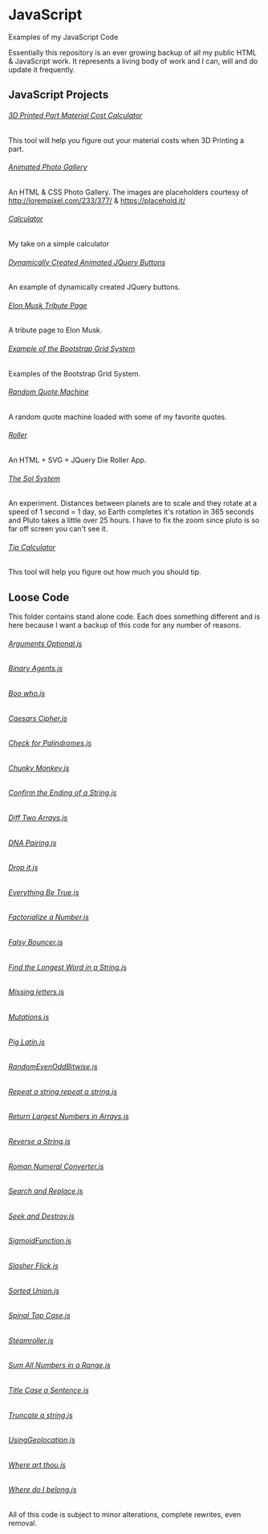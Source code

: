 # JavaScript
Examples of my JavaScript Code

Essentially this repository is an ever growing backup of all my public HTML & JavaScript work. It represents a living body of work and I can, will and do update it frequently.

## JavaScript Projects

###### [3D Printed Part Material Cost Calculator](https://github.com/geekgirljoy/JavaScript/tree/master/Projects/3D%20Printed%20Part%20Material%20Cost%20Calculator)
This tool will help you figure out your material costs when 3D Printing a part.

###### [Animated Photo Gallery](https://github.com/geekgirljoy/JavaScript/tree/master/Projects/Animated%20Photo%20Gallery)
An HTML & CSS Photo Gallery. The images are placeholders courtesy of http://lorempixel.com/233/377/ & https://placehold.it/

###### [Calculator](https://github.com/geekgirljoy/JavaScript/tree/master/Projects/Calculator)
My take on a simple calculator

###### [Dynamically Created Animated JQuery Buttons](Projects/Dynamically%20Created%20Animated%20JQuery%20Buttons)
An example of dynamically created JQuery buttons.

###### [Elon Musk Tribute Page](https://github.com/geekgirljoy/JavaScript/tree/master/Projects/Elon%20Musk%20Tribute%20Page)
A tribute page to Elon Musk.

###### [Example of the Bootstrap Grid System](https://github.com/geekgirljoy/JavaScript/tree/master/Projects/Example%20of%20the%20Bootstrap%20Grid%20System)
Examples of the Bootstrap Grid System.

###### [Random Quote Machine](https://github.com/geekgirljoy/JavaScript/tree/master/Projects/Random%20Quote%20Machine)
A random quote machine loaded with some of my favorite quotes.

###### [Roller](https://github.com/geekgirljoy/JavaScript/tree/master/Projects/Roller)
An HTML + SVG + JQuery Die Roller App.

###### [The Sol System](https://github.com/geekgirljoy/JavaScript/tree/master/Projects/The%20Sol%20System)
An experiment. Distances between planets are to scale and they rotate at a speed of 1 second = 1 day, so Earth completes it's rotation in 365 seconds and Pluto  takes a little over 25 hours.  I have to fix the zoom since pluto is so far off screen you can't see it.

###### [Tip Calculator](https://github.com/geekgirljoy/JavaScript/tree/master/Projects/Tip%20Calculator)
This tool will help you figure out how much you should tip.


## Loose Code
This folder contains stand alone code. Each does something different and is here because I want a backup of this code for any number of reasons.                                
###### [Arguments Optional.js](https://github.com/geekgirljoy/JavaScript/blob/master/Loose%20Code/Arguments%20Optional.js)
###### [Binary Agents.js](https://github.com/geekgirljoy/JavaScript/blob/master/Loose%20Code/Binary%20Agents.js)
###### [Boo who.js](https://github.com/geekgirljoy/JavaScript/blob/master/Loose%20Code/Boo%20who.js)
###### [Caesars Cipher.js](https://github.com/geekgirljoy/JavaScript/blob/master/Loose%20Code/Caesars%20Cipher.js)
###### [Check for Palindromes.js](https://github.com/geekgirljoy/JavaScript/blob/master/Loose%20Code/Check%20for%20Palindromes.js)
###### [Chunky Monkey.js](https://github.com/geekgirljoy/JavaScript/blob/master/Loose%20Code/Chunky%20Monkey.js)
###### [Confirm the Ending of a String.js](https://github.com/geekgirljoy/JavaScript/blob/master/Loose%20Code/Confirm%20the%20Ending%20of%20a%20String.js)
###### [Diff Two Arrays.js](https://github.com/geekgirljoy/JavaScript/blob/master/Loose%20Code/Diff%20Two%20Arrays.js)
###### [DNA Pairing.js](https://github.com/geekgirljoy/JavaScript/blob/master/Loose%20Code/DNA%20Pairing.js)
###### [Drop it.js](https://github.com/geekgirljoy/JavaScript/blob/master/Loose%20Code/Drop%20it.js)
###### [Everything Be True.js](https://github.com/geekgirljoy/JavaScript/blob/master/Loose%20Code/Everything%20Be%20True.js)
###### [Factorialize a Number.js](https://github.com/geekgirljoy/JavaScript/blob/master/Loose%20Code/Factorialize%20a%20Number.js)
###### [Falsy Bouncer.js](https://github.com/geekgirljoy/JavaScript/blob/master/Loose%20Code/Falsy%20Bouncer.js)
###### [Find the Longest Word in a String.js](https://github.com/geekgirljoy/JavaScript/blob/master/Loose%20Code/Find%20the%20Longest%20Word%20in%20a%20String.js)
###### [Missing letters.js](https://github.com/geekgirljoy/JavaScript/blob/master/Loose%20Code/Missing%20letters.js)
###### [Mutations.js](https://github.com/geekgirljoy/JavaScript/blob/master/Loose%20Code/Mutations.js)
###### [Pig Latin.js](https://github.com/geekgirljoy/JavaScript/blob/master/Loose%20Code/Pig%20Latin.js)
###### [RandomEvenOddBitwise.js](https://github.com/geekgirljoy/JavaScript/blob/master/Loose%20Code/RandomEvenOddBitwise.js)
###### [Repeat a string repeat a string.js](https://github.com/geekgirljoy/JavaScript/blob/master/Loose%20Code/Repeat%20a%20string%20repeat%20a%20string.js)
###### [Return Largest Numbers in Arrays.js](https://github.com/geekgirljoy/JavaScript/blob/master/Loose%20Code/Return%20Largest%20Numbers%20in%20Arrays.js)
###### [Reverse a String.js](https://github.com/geekgirljoy/JavaScript/blob/master/Loose%20Code/Reverse%20a%20String.js)
###### [Roman Numeral Converter.js](https://github.com/geekgirljoy/JavaScript/blob/master/Loose%20Code/Roman%20Numeral%20Converter.js)
###### [Search and Replace.js](https://github.com/geekgirljoy/JavaScript/blob/master/Loose%20Code/Search%20and%20Replace.js)
###### [Seek and Destroy.js](https://github.com/geekgirljoy/JavaScript/blob/master/Loose%20Code/Seek%20and%20Destroy.js)
###### [SigmoidFunction.js](https://github.com/geekgirljoy/JavaScript/blob/master/Loose%20Code/SigmoidFunction.js)
###### [Slasher Flick.js](https://github.com/geekgirljoy/JavaScript/blob/master/Loose%20Code/Slasher%20Flick.js)
###### [Sorted Union.js](https://github.com/geekgirljoy/JavaScript/blob/master/Loose%20Code/Sorted%20Union.js)
###### [Spinal Tap Case.js](https://github.com/geekgirljoy/JavaScript/blob/master/Loose%20Code/Spinal%20Tap%20Case.js)
###### [Steamroller.js](https://github.com/geekgirljoy/JavaScript/blob/master/Loose%20Code/Steamroller.js)
###### [Sum All Numbers in a Range.js](https://github.com/geekgirljoy/JavaScript/blob/master/Loose%20Code/Sum%20All%20Numbers%20in%20a%20Range.js)
###### [Title Case a Sentence.js](https://github.com/geekgirljoy/JavaScript/blob/master/Loose%20Code/Title%20Case%20a%20Sentence.js)
###### [Truncate a string.js](https://github.com/geekgirljoy/JavaScript/blob/master/Loose%20Code/Truncate%20a%20string.js)
###### [UsingGeolocation.js](https://github.com/geekgirljoy/JavaScript/blob/master/Loose%20Code/UsingGeolocation.js)
###### [Where art thou.js](https://github.com/geekgirljoy/JavaScript/blob/master/Loose%20Code/Where%20art%20thou.js)
###### [Where do I belong.js](https://github.com/geekgirljoy/JavaScript/blob/master/Loose%20Code/Wherevdo%20I%20belong.js)



All of this code is subject to minor alterations, complete rewrites, even removal.
